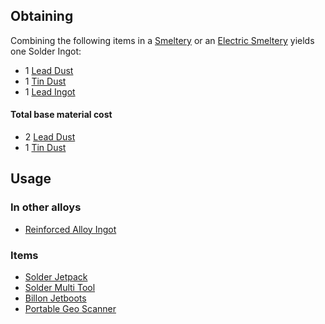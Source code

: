 
## Obtaining

Combining the following items in a [Smeltery](https://github.com/TheBusyBiscuit/Slimefun4/wiki/Smeltery) or an [Electric Smeltery](https://github.com/TheBusyBiscuit/Slimefun4/wiki/Electric-Smeltery) yields one Solder Ingot:

* 1 [Lead Dust](https://github.com/TheBusyBiscuit/Slimefun4/wiki/Lead-Dust)
* 1 [Tin Dust](https://github.com/TheBusyBiscuit/Slimefun4/wiki/Tin-Dust)
* 1 [Lead Ingot](https://github.com/TheBusyBiscuit/Slimefun4/wiki/Lead-Ingot)

#### Total base material cost 

* 2 [Lead Dust](https://github.com/TheBusyBiscuit/Slimefun4/wiki/Lead-Dust)
* 1 [Tin Dust](https://github.com/TheBusyBiscuit/Slimefun4/wiki/Tin-Dust)

## Usage

### In other alloys

* [Reinforced Alloy Ingot](https://github.com/TheBusyBiscuit/Slimefun4/wiki/Reinforced-Alloy-Ingot)

### Items

* [Solder Jetpack](https://github.com/TheBusyBiscuit/Slimefun4/wiki/Jetpacks)
* [Solder Multi Tool](https://github.com/TheBusyBiscuit/Slimefun4/wiki/Multi-Tools)
* [Billon Jetboots](https://github.com/TheBusyBiscuit/Slimefun4/wiki/Jetboots)
* [Portable Geo Scanner](https://github.com/TheBusyBiscuit/Slimefun4/wiki/Portable-Geo-Scanner)


